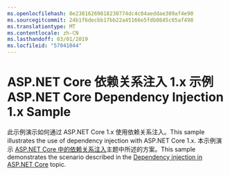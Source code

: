 ```yaml
---
ms.openlocfilehash: 0e23816269818230774dc4c04aeddae309af4e90
ms.sourcegitcommit: 24b1f6decbb17bb22a45166e5fdb0845c65af498
ms.translationtype: MT
ms.contentlocale: zh-CN
ms.lasthandoff: 03/01/2019
ms.locfileid: "57041044"
---
```

# <a name="aspnet-core-dependency-injection-1x-sample"></a><span data-ttu-id="913e8-101">ASP.NET Core 依赖关系注入 1.x 示例</span><span class="sxs-lookup"><span data-stu-id="913e8-101">ASP.NET Core Dependency Injection 1.x Sample</span></span>

<span data-ttu-id="913e8-102">此示例演示如何通过 ASP.NET Core 1.x 使用依赖关系注入。</span><span class="sxs-lookup"><span data-stu-id="913e8-102">This sample illustrates the use of dependency injection with ASP.NET Core 1.x.</span></span> <span data-ttu-id="913e8-103">本示例演示 [ASP.NET Core 中的依赖关系注入](https://docs.microsoft.com/aspnet/core/fundamentals/dependency-injection)主题中所述的方案。</span><span class="sxs-lookup"><span data-stu-id="913e8-103">This sample demonstrates the scenario described in the [Dependency injection in ASP.NET Core](https://docs.microsoft.com/aspnet/core/fundamentals/dependency-injection) topic.</span></span>
